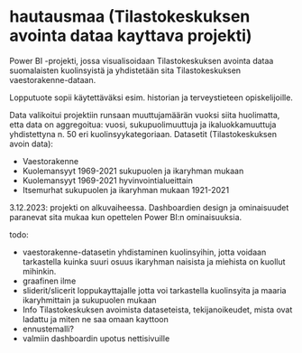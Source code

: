 # hautausmaa (Tilastokeskuksen avointa dataa kayttava projekti)

Power BI -projekti, jossa visualisoidaan Tilastokeskuksen avointa dataa suomalaisten kuolinsyistä ja yhdistetään sita Tilastokeskuksen vaestorakenne-dataan.

Lopputuote sopii käytettäväksi esim. historian ja terveystieteen opiskelijoille.

Data valikoitui projektiin runsaan muuttujamäärän vuoksi siita huolimatta, etta data on aggregoitua: vuosi, sukupuolimuuttuja ja ikaluokkamuuttuja yhdistettyna n. 50 eri kuolinsyykategoriaan. 
Datasetit (Tilastokeskuksen avoin data):
- Vaestorakenne
- Kuolemansyyt 1969-2021 sukupuolen ja ikaryhman mukaan
- Kuolemansyyt 1969-2021 hyvinvointialueittain
- Itsemurhat sukupuolen ja ikaryhman mukaan 1921-2021

3.12.2023: projekti on alkuvaiheessa. Dashboardien design ja ominaisuudet paranevat sita mukaa kun opettelen Power BI:n ominaisuuksia. 

todo: 
- vaestorakenne-datasetin yhdistaminen kuolinsyihin, jotta voidaan tarkastella kuinka suuri osuus ikaryhman naisista ja miehista on kuollut mihinkin.
- graafinen ilme
- sliderit/slicerit loppukayttajalle jotta voi tarkastella kuolinsyita ja maaria ikaryhmittain ja sukupuolen mukaan
- Info Tilastokeskuksen avoimista dataseteista, tekijanoikeudet, mista ovat ladattu ja miten ne saa omaan kayttoon
- ennustemalli?
- valmiin dashboardin upotus nettisivuille
